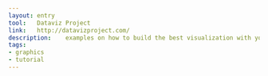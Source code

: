 ```yaml
---
layout: entry
tool:	Dataviz Project
link:	http://datavizproject.com/
description:	examples on how to build the best visualization with your data 
tags:
- graphics
- tutorial
---
```

